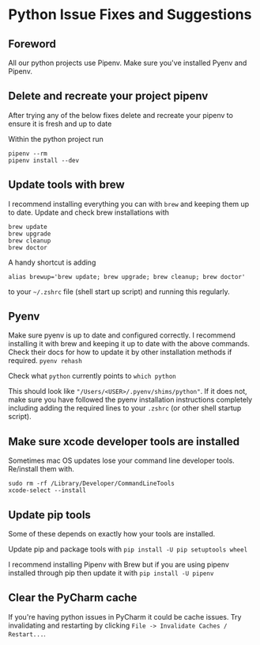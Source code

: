 # Python Issue Fixes and Suggestions

## Foreword
All our python projects use Pipenv. Make sure you've installed Pyenv and Pipenv.

## Delete and recreate your project pipenv
After trying any of the below fixes delete and recreate your pipenv to ensure it is fresh and up to date

Within the python project run
```shell-script
pipenv --rm
pipenv install --dev
```

## Update tools with brew
I recommend installing everything you can with `brew` and keeping them up to date.
Update and check brew installations with
```shell-script
brew update
brew upgrade
brew cleanup
brew doctor
```

A handy shortcut is adding
```shell-script
alias brewup='brew update; brew upgrade; brew cleanup; brew doctor'
```
to your `~/.zshrc` file (shell start up script) and running this regularly.

## Pyenv
Make sure pyenv is up to date and configured correctly. I recommend installing it with brew and keeping it up to date with the above commands. Check their docs for how to update it by other installation methods if required.
`pyenv rehash`

Check what `python` currently points to
`which python`

This should look like `"/Users/<USER>/.pyenv/shims/python"`. If it does not, make sure you have followed the pyenv installation instructions completely including adding the required lines to your `.zshrc` (or other shell startup script).


## Make sure xcode developer tools are installed
Sometimes mac OS updates lose your command line developer tools. Re/install them with.
```shell-script
sudo rm -rf /Library/Developer/CommandLineTools
xcode-select --install
```

## Update pip tools
Some of these depends on exactly how your tools are installed.

Update pip and package tools with `pip install -U pip setuptools wheel`

I recommend installing Pipenv with Brew but if you are using pipenv installed through pip then update it with `pip install -U pipenv`

## Clear the PyCharm cache
If you're having python issues in PyCharm it could be cache issues. 
Try invalidating and restarting by clicking `File -> Invalidate Caches / Restart...`.
